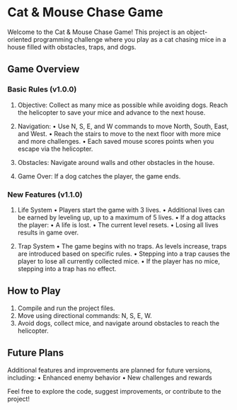 # Cat & Mouse Chase Game

Welcome to the Cat & Mouse Chase Game! This project is an object-oriented programming challenge where you play as a cat chasing mice in a house filled with obstacles, traps, and dogs.

## Game Overview

### Basic Rules (v1.0.0)

  1.	Objective: Collect as many mice as possible while avoiding dogs. Reach the helicopter to save your mice and advance to the next house.
 
  2.	Navigation:
  •	Use N, S, E, and W commands to move North, South, East, and West.
  •	Reach the stairs to move to the next floor with more mice and more challenges.
  •	Each saved mouse scores points when you escape via the helicopter.
  3.	Obstacles: Navigate around walls and other obstacles in the house.
  4.	Game Over: If a dog catches the player, the game ends.

### New Features (v1.1.0)

1. Life System
	•	Players start the game with 3 lives.
	•	Additional lives can be earned by leveling up, up to a maximum of 5 lives.
	•	If a dog attacks the player:
	•	A life is lost.
	•	The current level resets.
	•	Losing all lives results in game over.

2. Trap System
	•	The game begins with no traps. As levels increase, traps are introduced based on specific rules.
	•	Stepping into a trap causes the player to lose all currently collected mice.
	•	If the player has no mice, stepping into a trap has no effect.

## How to Play
  1.	Compile and run the project files.
  2.	Move using directional commands: N, S, E, W.
  3.	Avoid dogs, collect mice, and navigate around obstacles to reach the helicopter.

## Future Plans

Additional features and improvements are planned for future versions, including:
	•	Enhanced enemy behavior
	•	New challenges and rewards

Feel free to explore the code, suggest improvements, or contribute to the project!
